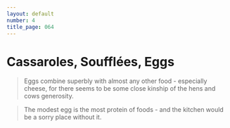 ```yaml
---
layout: default
number: 4
title_page: 064
---
```


# Cassaroles, Soufflées, Eggs

> Eggs combine superbly with almost any other food - especially cheese, for there seems to be some close kinship of the hens and cows generosity.

> The modest egg is the most protein of foods - and the kitchen would be a sorry place without it.